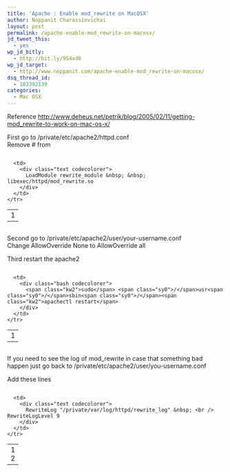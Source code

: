 ```yaml
---
title: 'Apache : Enable mod_rewrite on MacOSX'
author: Noppanit Charassinvichai
layout: post
permalink: /apache-enable-mod_rewrite-on-macosx/
jd_tweet_this:
  - yes
wp_jd_bitly:
  - http://bit.ly/9S4vd8
wp_jd_target:
  - http://www.noppanit.com/apache-enable-mod_rewrite-on-macosx/
dsq_thread_id:
  - 183392139
categories:
  - Mac OSX
---
```

Reference <http://www.deheus.net/petrik/blog/2005/02/11/getting-mod_rewrite-to-work-on-mac-os-x/>

First go to /private/etc/apache2/httpd.conf  
Remove # from

<div class="codecolorer-container text blackboard" style="overflow:auto;white-space:nowrap;width:100%;">
  <table cellspacing="0" cellpadding="0">
    <tr>
      <td class="line-numbers">
        <div>
          1<br />
        </div>
      </td>
      
      <td>
        <div class="text codecolorer">
          LoadModule rewrite_module &nbsp; &nbsp; libexec/httpd/mod_rewrite.so
        </div>
      </td>
    </tr>
  </table>
</div>

Second go to /private/etc/apache2/user/your-username.conf  
Change AllowOverride None to AllowOverride all

Third restart the apache2

<div class="codecolorer-container bash blackboard" style="overflow:auto;white-space:nowrap;width:100%;">
  <table cellspacing="0" cellpadding="0">
    <tr>
      <td class="line-numbers">
        <div>
          1<br />
        </div>
      </td>
      
      <td>
        <div class="bash codecolorer">
          <span class="kw2">sudo</span> <span class="sy0">/</span>usr<span class="sy0">/</span>sbin<span class="sy0">/</span><span class="kw2">apachectl restart</span>
        </div>
      </td>
    </tr>
  </table>
</div>

If you need to see the log of mod_rewrite in case that something bad happen just go back to /private/etc/apache2/user/you-username.conf

Add these lines

<div class="codecolorer-container text blackboard" style="overflow:auto;white-space:nowrap;width:100%;">
  <table cellspacing="0" cellpadding="0">
    <tr>
      <td class="line-numbers">
        <div>
          1<br />2<br />
        </div>
      </td>
      
      <td>
        <div class="text codecolorer">
          RewriteLog "/private/var/log/httpd/rewrite_log" &nbsp; <br /> RewriteLogLevel 9
        </div>
      </td>
    </tr>
  </table>
</div>